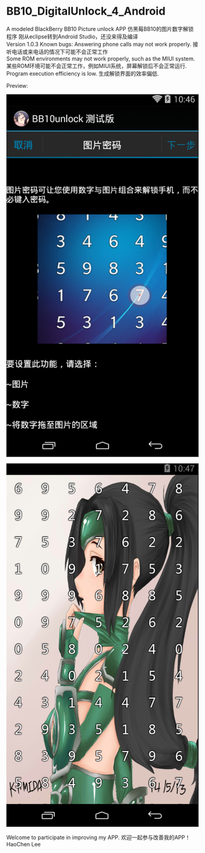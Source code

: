 # BB10_DigitalUnlock_4_Android
A modeled BlackBerry BB10 Picture unlock APP 
仿黑莓BB10的图片数字解锁程序 
刚从eclipse转到Android Studio，还没来得及编译  
Version 1.0.3
Known bugs: 
Answering phone calls may not work properly. 
接听电话或来电话的情况下可能不会正常工作  
Some ROM environments may not work properly, such as the MIUI system. 
某些ROM环境可能不会正常工作，例如MIUI系统，屏幕解锁后不会正常运行.  
Program execution efficiency is low. 生成解锁界面的效率偏低. 

Preview:

![image](Screenshot/Preview_1.png)

![image](Screenshot/Preview_2.png)


Welcome to participate in improving my APP. 
欢迎一起参与改善我的APP！ 
HaoChen Lee
